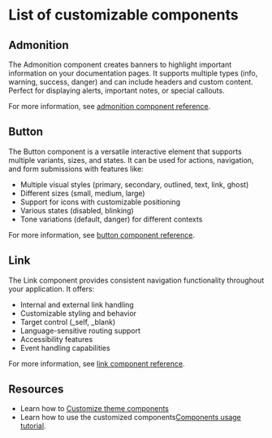 # List of customizable components

## Admonition

The Admonition component creates banners to highlight important information on your documentation pages. 
It supports multiple types (info, warning, success, danger) and can include headers and custom content. Perfect for displaying alerts, important notes, or special callouts.

For more information, see [admonition component reference](./admonition.md).

## Button

The Button component is a versatile interactive element that supports multiple variants, sizes, and states. It can be used for actions, navigation, and form submissions with features like:
- Multiple visual styles (primary, secondary, outlined, text, link, ghost)
- Different sizes (small, medium, large)
- Support for icons with customizable positioning
- Various states (disabled, blinking)
- Tone variations (default, danger) for different contexts

For more information, see [button component reference](./button.md).

## Link

The Link component provides consistent navigation functionality throughout your application. It offers:
- Internal and external link handling
- Customizable styling and behavior
- Target control (_self, _blank)
- Language-sensitive routing support
- Accessibility features
- Event handling capabilities

For more information, see [link component reference](./link.md).

## Resources

- Learn how to [Customize theme components](../wrap-components.md)
- Learn how to use the customized components[Components usage tutorial](../use-in-react-page.md).
